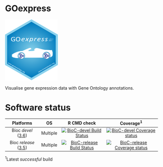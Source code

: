 GOexpress
=======

<img src="inst/img/GOexpress.png" height="200">

Visualise gene expression data with Gene Ontology annotations.

# Software status

| Platforms |  OS  | R CMD check | Coverage<sup>1</sup> | 
|:----------------:|:----------------:|:----------------:|:----------------:|
| Bioc _devel_ ([3.6](http://bioconductor.org/packages/devel/bioc/html/GOexpress.html)) | Multiple | [![BioC-devel Build Status](http://bioconductor.org/shields/build/devel/bioc/GOexpress.svg)](http://bioconductor.org/checkResults/devel/bioc-LATEST/GOexpress) | [![BioC-devel Coverage status](http://bioconductor.org/shields/coverage/devel/GOexpress.svg)](http://bioconductor.org/developers/how-to/unitTesting-guidelines/#coverage) |
| Bioc _release_ ([3.5](http://bioconductor.org/packages/release/bioc/html/TVTB.html)) | Multiple | [![BioC-release Build Status](http://bioconductor.org/shields/build/release/bioc/GOexpress.svg)](http://bioconductor.org/checkResults/release/bioc-LATEST/GOexpress) | [![BioC-release Coverage status](http://bioconductor.org/shields/coverage/release/GOexpress.svg)](http://bioconductor.org/developers/how-to/unitTesting-guidelines/#coverage) |

<sup>1</sup>Latest _successful_ build
